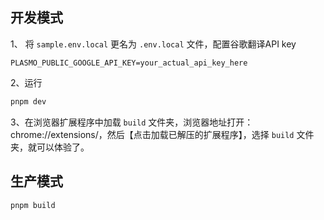 ## 开发模式

1、 将 `sample.env.local` 更名为 `.env.local` 文件，配置谷歌翻译API key

```
PLASMO_PUBLIC_GOOGLE_API_KEY=your_actual_api_key_here
```

2、运行
```bash
pnpm dev
```

3、在浏览器扩展程序中加载 `build` 文件夹，浏览器地址打开：chrome://extensions/，然后【点击加载已解压的扩展程序】，选择 `build` 文件夹，就可以体验了。


## 生产模式
```bash
pnpm build
```